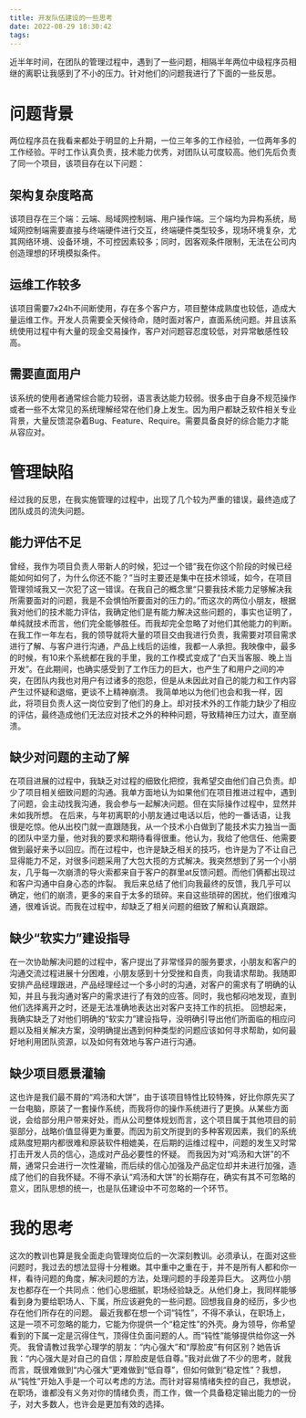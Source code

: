 ```yaml
---
title: 开发队伍建设的一些思考
date: 2022-08-29 18:30:42
tags:
---
```


近半年时间，在团队的管理过程中，遇到了一些问题，相隔半年两位中级程序员相继的离职让我感到了不小的压力。针对他们的问题我进行了下面的一些反思。
<!-- more -->

# 问题背景
两位程序员在我看来都处于明显的上升期，一位三年多的工作经验，一位两年多的工作经验。平时工作认真负责，技术能力优秀，对团队认可度较高。他们先后负责了同一个项目，该项目存在以下问题：

## 架构复杂度略高
该项目存在三个端：云端、局域网控制端、用户操作端。三个端均为异构系统，局域网控制端需要直接与终端硬件进行交互，终端硬件类型较多，现场环境复杂，尤其网络环境、设备环境，不可控因素较多；同时，因客观条件限制，无法在公司内创造理想的环境模拟条件。

## 运维工作较多
该项目需要7x24h不间断使用，存在多个客户方，项目整体成熟度也较低，造成大量运维工作。开发人员需要全天候待命，随时面对客户，直面系统问题。并且该系统使用过程中有大量的现金交易操作，客户对问题容忍度较低，对异常敏感性较高。

## 需要直面用户
该系统的使用者通常综合能力较弱，语言表达能力较弱。很多由于自身不规范操作或者一些不太常见的系统理解经常在他们身上发生。因为用户都缺乏软件相关专业背景，大量反馈混杂着Bug、Feature、Require。需要具备良好的综合能力才能从容应对。

# 管理缺陷
经过我的反思，在我实施管理的过程中，出现了几个较为严重的错误，最终造成了团队成员的流失问题。

## 能力评估不足
曾经，我作为项目负责人带新人的时候，犯过一个错“我在你这个阶段的时候已经能如何如何了，为什么你还不能？”当时主要还是集中在技术领域，如今，在项目管理领域我又一次犯了这一错误。在我自己的概念里“只要我技术能力足够解决我所需要面对的问题，我是不会惧怕所要面对的压力的。”而这次的两位小朋友，根据我对他们的技术能力评估，我确定他们是有能力解决这些问题的，事实也证明了，单纯就技术而言，他们完全能够胜任。而我却完全忽略了对他们其他能力的判断。
在我工作一年左右，我的领导就将大量的项目交由我进行负责，我需要对项目需求进行了解、与客户进行沟通，产品上线后的运维，我都一人承担。我映像中，最多的时候，有10来个系统都在我的手里，我的工作模式变成了“白天当客服、晚上当开发”。在此期间，也确实感受到了工作压力的巨大，也产生了和用户之间的冲突，在团队内我也对用户有过诸多的抱怨，但是从未因此对自己的能力和工作内容产生过怀疑和退缩，更谈不上精神崩溃。
我简单地以为他们也会和我一样，因此，将项目负责人这一岗位安到了他们的身上。却对技术外的工作能力缺少了相应的评估，最终造成他们无法应对技术之外的种种问题，导致精神压力过大，直至崩溃。

## 缺少对问题的主动了解
在项目进展的过程中，我缺乏对过程的细致化把控，我希望交由他们自己负责。却少了项目相关细致问题的沟通。我单方面地认为如果他们在项目推进过程中，遇到了问题，会主动找我沟通，我会参与一起解决问题。但在实际操作过程中，显然并未如我所想。
在后来，与年初离职的小朋友通过电话以后，他的一番话语，让我很是吃惊。他从出校门就一直跟随我，从一个技术小白做到了能技术实力独当一面的团队中坚力量，他对我的要求和期待看得很重。他认为，我给了他信任、他需要做到最好来予以回应。而在过程中，也许是缺乏相关的技巧，也许是为了不让自己显得能力不足，对很多问题采用了大包大揽的方式解决。我突然想到了另一个小朋友，几乎每一次崩溃的导火索都来自于客户的群里at反馈问题。而他们俩都出现过和客户沟通中自身心态的炸裂。
我后来总结了他们向我最终的反馈，我几乎可以确定，他们的崩溃，更多的来自于太多的琐碎。来自这些琐碎的困扰，他们很难沟通，很难诉说。而我在过程中，却缺乏了相关问题的细致了解和认真跟踪。


## 缺少“软实力”建设指导

在一次协助解决问题的过程中，客户提出了非常怪异的服务要求，小朋友和客户的沟通交流过程进展十分困难，小朋友感到十分受挫和自责，向我请求帮助。我随即安排产品经理跟进，产品经理经过一个多小时的沟通，对客户的需求有了明确的认知，并且与我沟通对客户的需求进行了有效的应答。同时，我也郁闷地发现，直到他们选择离开之时，还是无法准确地表达出对客户支持工作的抗拒。
回想起来，我确实缺乏了对他们明确的“软实力”建设指导，没明确引导出他们所面临的相应问题以及相关解决方案，没明确提出遇到何种类型的问题应该如何寻求帮助，如何最好地利用团队资源，以及如何有效地与客户进行沟通。

## 缺少项目愿景灌输

这也许是我们最不屑的“鸡汤和大饼”，由于该项目特性比较特殊，好比你原先买了一台电脑，原装了一套操作系统，而我将你的操作系统进行了更换。从某些方面说，会给部分用户带来好处，而从公司整体规划而言，这个项目属于其他项目的前驱部分，战略价值显得更为重要。而因为前文所提到的多种客观因素，我们的系统成熟度短期内都很难和原装软件相媲美，在后期的运维过程中，问题的发生又时常打击开发人员的信心，造成对产品必要性的怀疑。
而我因为对“鸡汤和大饼”的不屑，通常只会进行一次性灌输，而后续的信心加强及产品定位却并未进行加强，造成了他们的自我怀疑。不得不承认“鸡汤和大饼”的长期存在，确实有其不可忽略的意义，团队思想的统一，也是队伍建设中不可忽略的一个环节。

# 我的思考

这次的教训也算是我全面走向管理岗位后的一次深刻教训。必须承认，在面对这些问题时，我过去的想法显得十分稚嫩。其中重中之重在于，并不是所有人都和你一样，看待问题的角度，解决问题的方法，处理问题的手段差异巨大。
这两位小朋友也都存在一个共同点：他们心思细腻，职场经验缺乏。从他们身上，我同样能够看到身为要给职场人、下属，所应该避免的一些问题。回想我自身的经历，多少也存在他们所存在的问题。
最近我都在想一个词“钝性”，不得不承认，在职场上，这是一项不可忽略的能力，它能为你提供一个“稳定性”的外壳。身为领导，你希望看到的下属一定是沉得住气，顶得住负面问题的人。而“钝性”能够提供给你这一外壳。
我曾请教过我学心理学的朋友：“内心强大”和“厚脸皮”有何区别？她告诉我：“内心强大是对自己的自信；厚脸皮是低自尊。”我对此做了不少的思考，就我而言，既很难做到“内心强大”更难做到“低自尊”，但如何做到“稳定性”？我想，从“钝性”开始入手是一个可以考虑的方法。而针对容易情绪失控的自己，我想说，在职场，谁都没有义务对你的情绪负责，而工作，做一个具备稳定输出能力的一份子，对大多数人，也许会是更加有效的选择。
